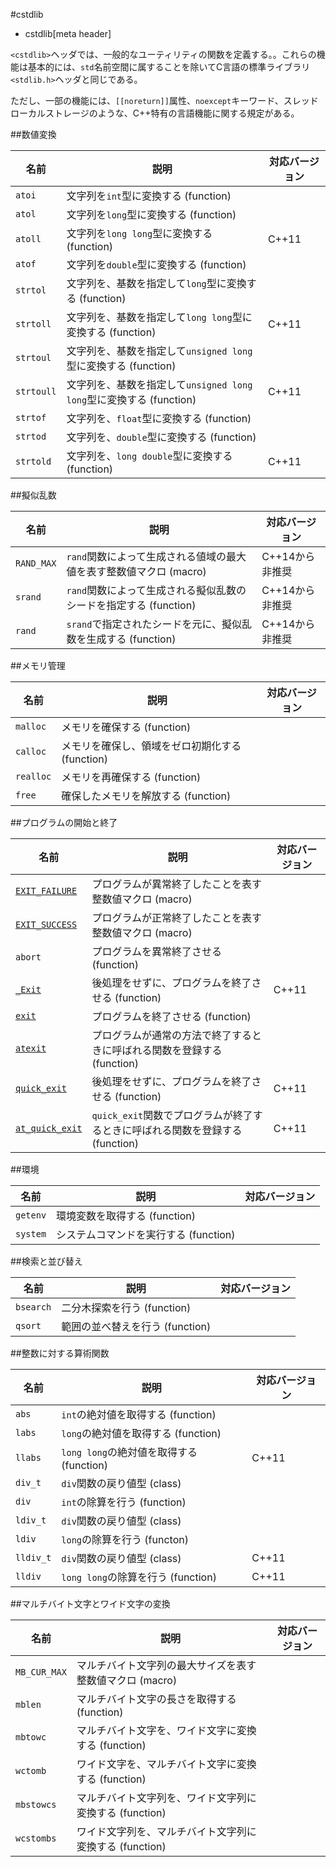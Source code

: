 #cstdlib
* cstdlib[meta header]

`<cstdlib>`ヘッダでは、一般的なユーティリティの関数を定義する。。これらの機能は基本的には、`std`名前空間に属することを除いてC言語の標準ライブラリ`<stdlib.h>`ヘッダと同じである。

ただし、一部の機能には、`[[noreturn]]`属性、`noexcept`キーワード、スレッドローカルストレージのような、C++特有の言語機能に関する規定がある。


##数値変換

| 名前 | 説明 | 対応バージョン |
|--------|------|----------------|
| `atoi`     | 文字列を`int`型に変換する (function) | |
| `atol`     | 文字列を`long`型に変換する (function) | |
| `atoll`    | 文字列を`long long`型に変換する (function) | C++11 |
| `atof`     | 文字列を`double`型に変換する (function) | |
| `strtol`   | 文字列を、基数を指定して`long`型に変換する (function) | |
| `strtoll`  | 文字列を、基数を指定して`long long`型に変換する (function) | C++11 |
| `strtoul`  | 文字列を、基数を指定して`unsigned long`型に変換する (function) | |
| `strtoull` | 文字列を、基数を指定して`unsigned long long`型に変換する (function) | C++11 |
| `strtof`   | 文字列を、`float`型に変換する (function) | |
| `strtod`   | 文字列を、`double`型に変換する (function) | |
| `strtold`  | 文字列を、`long double`型に変換する (function) | C++11 |


##擬似乱数

| 名前 | 説明 | 対応バージョン |
|------------|------------------------------------------|-----------------|
| `RAND_MAX` | `rand`関数によって生成される値域の最大値を表す整数値マクロ (macro) | C++14から非推奨 |
| `srand`    | `rand`関数によって生成される擬似乱数のシードを指定する (function) | C++14から非推奨 |
| `rand`     | `srand`で指定されたシードを元に、擬似乱数を生成する (function) | C++14から非推奨 |


##メモリ管理

| 名前 | 説明 | 対応バージョン |
|------|------|----------------|
| `malloc`  | メモリを確保する (function) | |
| `calloc`  | メモリを確保し、領域をゼロ初期化する (function) | |
| `realloc` | メモリを再確保する (function) | |
| `free`    | 確保したメモリを解放する (function) | |


##プログラムの開始と終了

| 名前 | 説明 | 対応バージョン |
|-----------------|--------------------------------------------------------|-------|
| [`EXIT_FAILURE`](./cstdlib/exit_failure.md)  | プログラムが異常終了したことを表す整数値マクロ (macro) | |
| [`EXIT_SUCCESS`](./cstdlib/exit_success.md)  | プログラムが正常終了したことを表す整数値マクロ (macro) | |
| `abort`         | プログラムを異常終了させる (function) | |
| [`_Exit`](./cstdlib/_exit.md) | 後処理をせずに、プログラムを終了させる (function) | C++11 |
| [`exit`](./cstdlib/exit.md) | プログラムを終了させる (function) | |
| [`atexit`](./cstdlib/atexit.md) | プログラムが通常の方法で終了するときに呼ばれる関数を登録する (function) | |
| [`quick_exit`](./cstdlib/quick_exit.md) | 後処理をせずに、プログラムを終了させる (function) | C++11 |
| [`at_quick_exit`](./cstdlib/at_quick_exit.md) | `quick_exit`関数でプログラムが終了するときに呼ばれる関数を登録する (function) | C++11 |


##環境

| 名前 | 説明 | 対応バージョン |
|----------|------|----------------|
| `getenv` | 環境変数を取得する (function) | |
| `system` | システムコマンドを実行する (function) | |


##検索と並び替え

| 名前 | 説明 | 対応バージョン |
|------|------|----------------|
| `bsearch` | 二分木探索を行う (function) | |
| `qsort`   | 範囲の並べ替えを行う (function) | |


##整数に対する算術関数

| 名前 | 説明 | 対応バージョン |
|------|------|----------------|
| `abs`     | `int`の絶対値を取得する (function) | |
| `labs`    | `long`の絶対値を取得する (function) | |
| `llabs`   | `long long`の絶対値を取得する (function) | C++11 |
| `div_t`   | `div`関数の戻り値型 (class) | |
| `div`     | `int`の除算を行う (function) | |
| `ldiv_t`  | `div`関数の戻り値型 (class) | |
| `ldiv`    | `long`の除算を行う (functon) | |
| `lldiv_t` | `div`関数の戻り値型 (class) | C++11 |
| `lldiv`   | `long long`の除算を行う (function) | C++11 |


##マルチバイト文字とワイド文字の変換

| 名前 | 説明 | 対応バージョン |
|------|------|----------------|
| `MB_CUR_MAX` | マルチバイト文字列の最大サイズを表す整数値マクロ (macro) 
| `mblen` | マルチバイト文字の長さを取得する (function) | |
| `mbtowc` | マルチバイト文字を、ワイド文字に変換する (function) | |
| `wctomb` | ワイド文字を、マルチバイト文字に変換する (function) | |
| `mbstowcs` | マルチバイト文字列を、ワイド文字列に変換する (function) | |
| `wcstombs` | ワイド文字列を、マルチバイト文字列に変換する (function) | |


